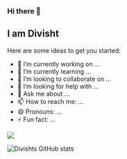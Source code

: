 ### Hi there 👋
## I am Divisht 


Here are some ideas to get you started:

- 🔭 I’m currently working on ...
- 🌱 I’m currently learning ...
- 👯 I’m looking to collaborate on ...
- 🤔 I’m looking for help with ...
- 💬 Ask me about ...
- 📫 How to reach me: ...
- 😄 Pronouns: ...
- ⚡ Fun fact: ...



<img src="https://img.shields.io/badge/GitHub-100000?style=for-the-badge&logo=github&logoColor=white" /> 


![Divishts GitHub stats](https://github-readme-stats.vercel.app/api?username=divishtk)

